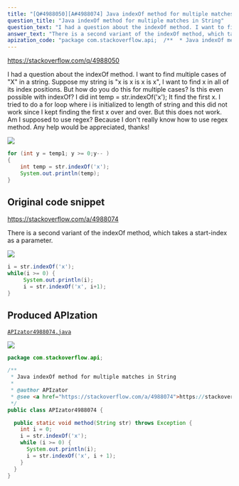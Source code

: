 ```yaml
---
title: "[Q#4988050][A#4988074] Java indexOf method for multiple matches in String"
question_title: "Java indexOf method for multiple matches in String"
question_text: "I had a question about the indexOf method. I want to find multiple cases of \"X\" in a string. Suppose my string is \"x is x is x is x\", I want to find x in all of its index positions. But how do you do this for multiple cases? Is this even possible with indexOf? I did int temp = str.indexOf('x'); It find the first x. I tried to do a for loop where i is initialized to length of string and this did not work since I kept finding the first x over and over. But this does not work. Am I supposed to use regex? Because I don't really know how to use regex method. Any help would be appreciated, thanks!"
answer_text: "There is a second variant of the indexOf method, which takes a start-index as a parameter."
apization_code: "package com.stackoverflow.api;  /**  * Java indexOf method for multiple matches in String  *  * @author APIzator  * @see <a href=\"https://stackoverflow.com/a/4988074\">https://stackoverflow.com/a/4988074</a>  */ public class APIzator4988074 {    public static void method(String str) throws Exception {     int i = 0;     i = str.indexOf('x');     while (i >= 0) {       System.out.println(i);       i = str.indexOf('x', i + 1);     }   } }"
---
```


https://stackoverflow.com/q/4988050

I had a question about the indexOf method. I want to find multiple cases of &quot;X&quot; in a string.
Suppose my string is &quot;x is x is x is x&quot;, I want to find x in all of its index positions.
But how do you do this for multiple cases? Is this even possible with indexOf?
I did int temp = str.indexOf(&#x27;x&#x27;);
It find the first x. I tried to do a for loop where i is initialized to length of string and this did not work since I kept finding the first x over and over.
But this does not work. Am I supposed to use regex? Because I don&#x27;t really know how to use regex method.
Any help would be appreciated, thanks!


<div class="code-logo"><img src="/stackoverflow.png" /></div>

```java
for (int y = temp1; y >= 0;y-- ) 
{
    int temp = str.indexOf('x');
    System.out.println(temp);
}
```


## Original code snippet

https://stackoverflow.com/a/4988074

There is a second variant of the indexOf method, which takes a start-index as a parameter.

<div class="code-logo"><img src="/stackoverflow.png" /></div>

```java
i = str.indexOf('x');
while(i >= 0) {
     System.out.println(i);
     i = str.indexOf('x', i+1);
}
```

## Produced APIzation

[`APIzator4988074.java`](https://github.com/pasqualesalza/apization-temp-data/raw/master/search/APIzator4988074.java)

<div class="code-logo"><img src="/apizator.png" /></div>

```java
package com.stackoverflow.api;

/**
 * Java indexOf method for multiple matches in String
 *
 * @author APIzator
 * @see <a href="https://stackoverflow.com/a/4988074">https://stackoverflow.com/a/4988074</a>
 */
public class APIzator4988074 {

  public static void method(String str) throws Exception {
    int i = 0;
    i = str.indexOf('x');
    while (i >= 0) {
      System.out.println(i);
      i = str.indexOf('x', i + 1);
    }
  }
}

```
